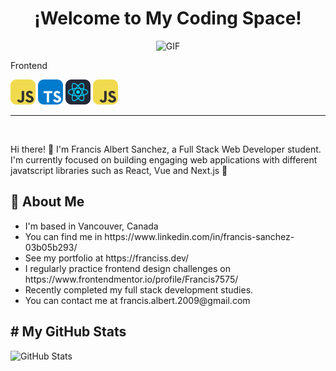 <h1 align="center">¡Welcome to My Coding Space!</h1>
<p align="center">
  <img src="https://user-images.githubusercontent.com/74038190/229223263-cf2e4b07-2615-4f87-9c38-e37600f8381a.gif" alt="GIF" width="350" height="280"/>
</p>
<p align="center">
  <p>Frontend</p>
    <img src="./icons/JavaScript.svg" alt="javascript" width="40" height="40"/>
    <img src="./icons/TypeScript.svg" alt="javascript" width="40" height="40"/>
    <img src="./icons/React-Dark.svg" alt="javascript" width="40" height="40"/>
    <img src="./icons/JavaScript.svg" alt="javascript" width="40" height="40"/>
</p>
<hr>
<br>
<p>
  <span>
    Hi there! 👋 I'm Francis Albert Sanchez, a Full Stack Web Developer student. I'm currently focused on building engaging web applications with different javatscript libraries such as React, Vue and Next.js 🚀
  </span>
</p>
<h2>💼 About Me</h2>
<p>
  <ul>
    <li>I'm based in Vancouver, Canada</li>
    <li>You can find me in https://www.linkedin.com/in/francis-sanchez-03b05b293/</li>
    <li>See my portfolio at https://franciss.dev/</li>
    <li>I regularly practice frontend design challenges on https://www.frontendmentor.io/profile/Francis7575/</li>
    <li>Recently completed my full stack development studies.</li>
    <li>You can contact me at francis.albert.2009@gmail.com</li>
  </ul>
</p>
<h2># My GitHub Stats</h2>

![GitHub Stats](https://github-readme-stats.vercel.app/api?username=Francis7575&show_icons=true&theme=dark&count_private=true)
